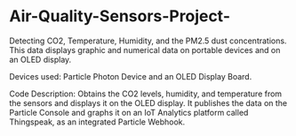 # Air-Quality-Sensors-Project-
Detecting CO2, Temperature, Humidity, and the PM2.5 dust concentrations. This data displays graphic and numerical data on portable devices and on an OLED display. 

Devices used: Particle Photon Device and an OLED Display Board. 

Code Description: Obtains the CO2 levels, humidity, and temperature from the sensors and displays it on the OLED display. It publishes the data on the Particle Console and graphs it on an IoT Analytics platform called Thingspeak, as an integrated Particle Webhook.  

